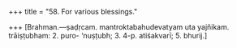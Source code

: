 +++
title = "58. For various blessings."

+++
[Brahman.—ṣaḍṛcam. mantroktabahudevatyam uta yajñikam. trāiṣṭubham: 2. puro- ‘nuṣṭubh; 3. 4-p. atiśakvarī; 5. bhurij.]
